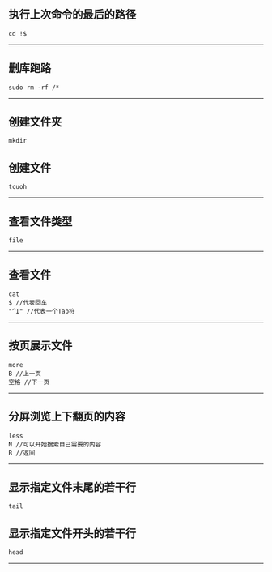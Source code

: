 ## 执行上次命令的最后的路径

```shell
cd !$
```

***

## 删库跑路

```shell
sudo rm -rf /*
```

***

## 创建文件夹

```shell
mkdir
```

## 创建文件

```shell
tcuoh
```

***

## 查看文件类型

```shell
file
```

***

## 查看文件

```shell
cat   
$ //代表回车
"^I" //代表一个Tab符
```

***

## 按页展示文件	

```shell
more
B //上一页
空格 //下一页
```

***

## 分屏浏览上下翻页的内容

```shell
less
N //可以开始搜索自己需要的内容
B //返回
```

***

## 显示指定文件末尾的若干行

```shell
tail
```

## 显示指定文件开头的若干行

```shell
head
```

***


